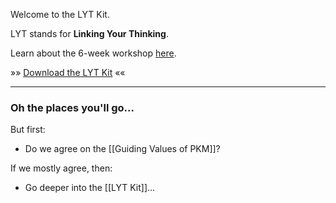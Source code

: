 Welcome to the LYT Kit. 

LYT stands for **Linking Your Thinking**.

Learn about the 6-week workshop [here](https://www.linkingyourthinking.com/waitlist).

»» [Download the LYT Kit](https://www.linkingyourthinking.com/lyt-kit) ««

---
### Oh the places you'll go...
But first:
- Do we agree on the [[Guiding Values of PKM]]?

If we mostly agree, then:
- Go deeper into the [[LYT Kit]]...